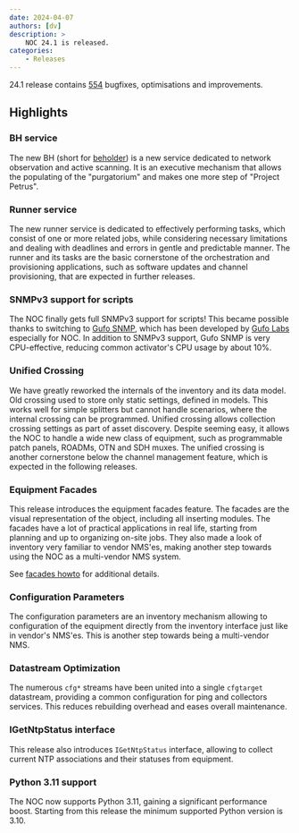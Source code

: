 ```yaml
---
date: 2024-04-07
authors: [dv]
description: >
    NOC 24.1 is released.
categories:
    - Releases
---
```

24.1 release contains [554](https://code.getnoc.com/noc/noc/merge_requests?scope=all&state=merged&milestone_title=24.1) bugfixes, optimisations and improvements.
<!-- more -->

## Highlights

### BH service

The new BH (short for [beholder](https://en.wikipedia.org/wiki/Beholder_(Dungeons_%26_Dragons)))
is a new service dedicated to network observation and active scanning. It is an executive
mechanism that allows the populating of the "purgatorium" and makes one more step of "Project Petrus".

### Runner service

The new runner service is dedicated to effectively performing tasks, which consist of one or more
related jobs, while considering necessary limitations and dealing with deadlines and errors in gentle and
predictable manner. The runner and its tasks are the basic cornerstone of the orchestration and
provisioning applications, such as software updates and channel provisioning, that are expected
in further releases.

### SNMPv3 support for scripts

The NOC finally gets full SNMPv3 support for scripts! This became possible thanks to switching
to [Gufo SNMP](https://github.com/gufolabs/gufo_snmp), which has been developed by
[Gufo Labs](https://gufolabs.com/) especially for NOC. In addition to SNMPv3 support,
Gufo SNMP is very CPU-effective, reducing common activator's CPU usage by about 10%.

### Unified Crossing

We have greatly reworked the internals of the inventory and its data model. Old
crossing used to store only static settings, defined in models. This works well
for simple splitters but cannot handle scenarios, where the internal crossing
can be programmed. Unified crossing allows collection crossing settings
as part of asset discovery. Despite seeming easy, it allows the NOC to handle
a wide new class of equipment, such as programmable patch panels, ROADMs,
OTN and SDH muxes. The unified crossing is another cornerstone below the
channel management feature, which is expected in the following releases.

### Equipment Facades

This release introduces the equipment facades feature. The facades are
the visual representation of the object, including all inserting modules.
The facades have a lot of practical applications in real life, starting
from planning and up to organizing on-site jobs. They also made a look
of inventory very familiar to vendor NMS'es, making another step
towards using the NOC as a multi-vendor NMS system.

See [facades howto](../../facades-howto/index.md) for additional details.

### Configuration Parameters

The configuration parameters are an inventory mechanism allowing
to configuration of the equipment directly from the inventory interface just like
in vendor's NMS'es. This is another step towards being a multi-vendor
NMS.

### Datastream Optimization

The numerous `cfg*` streams have been united into a single `cfgtarget` datastream,
providing a common configuration for ping and collectors services. This reduces
rebuilding overhead and eases overall maintenance.

### IGetNtpStatus interface

This release also introduces `IGetNtpStatus` interface, allowing to collect
current NTP associations and their statuses from equipment.

### Python 3.11 support

The NOC now supports Python 3.11, gaining a significant performance boost.
Starting from this release the minimum supported Python version is 3.10.